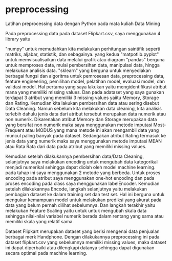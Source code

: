 # preprocessing
Latihan preprocessing data dengan Python pada mata kuliah Data Mining

Pada preprocessing data pada dataset Flipkart.csv, saya menggunakan 4 library yaitu 

"numpy" untuk memudahkan kita melakukan perhitungan saintifik seperti matriks, aljabar, statistik, dan sebagainya. yang kedua 
"matpotlib.pyplot" untuk memvisualisaikan data melalui grafik atau diagram 
"pandas" berguna untuk memproses data, mulai pembersihan data, manipulasi data, hingga melakukan analisis data.
"sklearn" yang berguna untuk menyediakan berbagai fungsi dan algoritma untuk pemrosesan data, preprocessing data, feature engineering, pemilihan model, pelatihan model, evaluasi model, dan validasi model.
Hal pertama yang saya lakukan yaitu mengidentifikasi atribut mana yang memiliki missing values. Dan pada adataset yang saya gunakan terdapat 3 atribut yang memiliki 3 missing values yaiitu Memory, Storage dan Rating. Kemudian kita lakukan pembersihan data atau sering disebut Data Cleaning. Namun sebelum kita melakukan data cleaning, kita analisis terlebih dahulu jenis data dari atribut tersebut merupakan data numerik atau non numerik. Dikarenakan atribut Memory dan Storage merupakan data yang bersifat non numerik maka saya menggunakan metode imputasi Most-Frequent atau MODUS yang mana metode ini akan mengambil data yang muncul paling banyak pada dataset. Sedangakan atribut Rating termasuk ke jenis data yang numerik maka saya menggunakan metode imputasi MEAN atau Rata Rata dari data pada atribut yang memiliki missing values.

Kemudian setelah dilakukannya pembersihan data/Data Cleaning, selanjutnya saya melakukan encoding untuk mengubah data kategorikal menjadi numerikal sehingga dapat diolah oleh model machine learning. pada tahap ini saya menggunakan 2 metode yang berbeda. Untuk proses encoding pada atribut saya menggunakan one-hot encoding dan pada proses encoding pada class saya menggunakan labelEncoder. Kemudian setelah dilakukannya Encode, langkah selanjutnya yaitu melakukan  pembagian dataset ke dalam training set dan test set. Hal ini berguna untuk mengukur kemampuan model untuk melakukan prediksi yang akurat pada data yang belum pernah dilihat sebelumnya. Dan langkah terakhir yaitu melakukan Feature Scaling yaitu untuk untuk mengubah skala data sehingga nilai-nilai variabel numerik berada dalam rentang yang sama atau memiliki skala yang relatif sama.

Dataset Flipkart merupakan dataset yang berisi mengenai data penjualan berbagai merk Handphone.
Dengan dilakukannya preprocessing ini pada dataset flipkart.csv yang sebelumnya memiliki missing values, maka dataset ini dapat diperbaiki atau dilengkapi datanya sehingga dapat digunakan secara optimal pada machine learning.
